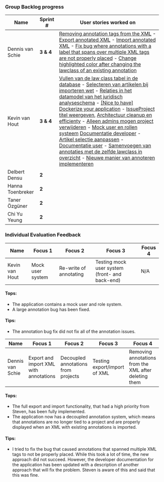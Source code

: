 ### Group Backlog progress

|Name          | Sprint #  |User stories worked on  |
|--------------|-----------|------------------------|
| Dennis van Schie   | **3 & 4** | [Removing annotation tags from the XML](https://gitlab.fdmci.hva.nl/se-specialization-2023-1/projects-ik/galactische-zakenpartners/legal-annotation-tool/-/issues/76) - [Export annotated XML](https://gitlab.fdmci.hva.nl/se-specialization-2023-1/projects-ik/galactische-zakenpartners/legal-annotation-tool/-/issues/15) - [Import annotated XML](https://gitlab.fdmci.hva.nl/se-specialization-2023-1/projects-ik/galactische-zakenpartners/legal-annotation-tool/-/issues/84) - [Fix bug where annotations with a label that spans over multiple XML tags are not properly placed](https://gitlab.fdmci.hva.nl/se-specialization-2023-1/projects-ik/galactische-zakenpartners/legal-annotation-tool/-/issues/81) - [Change highlighted color after changing the lawclass of an existing annotation](https://gitlab.fdmci.hva.nl/se-specialization-2023-1/projects-ik/galactische-zakenpartners/legal-annotation-tool/-/issues/114) |
| Kevin van Hout     | **3 & 4** | [Vullen van de law class tabel in de database](https://gitlab.fdmci.hva.nl/se-specialization-2023-1/projects-ik/galactische-zakenpartners/legal-annotation-tool/-/issues/18) - [Selecteren van artikelen bij importeren wet](https://gitlab.fdmci.hva.nl/se-specialization-2023-1/projects-ik/galactische-zakenpartners/legal-annotation-tool/-/issues/54) - [Relaties in het datamodel van het juridisch analyseschema](https://gitlab.fdmci.hva.nl/se-specialization-2023-1/projects-ik/galactische-zakenpartners/legal-annotation-tool/-/issues/59) - [[Nice to have] Dockerize your application](https://gitlab.fdmci.hva.nl/se-specialization-2023-1/projects-ik/galactische-zakenpartners/legal-annotation-tool/-/issues/64) - [IssueProject titel weergeven](https://gitlab.fdmci.hva.nl/se-specialization-2023-1/projects-ik/galactische-zakenpartners/legal-annotation-tool/-/issues/72), [Architectuur cleanup en efficienty](https://gitlab.fdmci.hva.nl/se-specialization-2023-1/projects-ik/galactische-zakenpartners/legal-annotation-tool/-/issues/74) - [Alleen admins mogen project verwijderen](https://gitlab.fdmci.hva.nl/se-specialization-2023-1/projects-ik/galactische-zakenpartners/legal-annotation-tool/-/issues/83) - [Mock user en rollen systeem](https://gitlab.fdmci.hva.nl/se-specialization-2023-1/projects-ik/galactische-zakenpartners/legal-annotation-tool/-/issues/87) [Documentatie developer](https://gitlab.fdmci.hva.nl/se-specialization-2023-1/projects-ik/galactische-zakenpartners/legal-annotation-tool/-/issues/90) - [Artikel selectie aanpassen](https://gitlab.fdmci.hva.nl/se-specialization-2023-1/projects-ik/galactische-zakenpartners/legal-annotation-tool/-/issues/97) - [Documentatie user](https://gitlab.fdmci.hva.nl/se-specialization-2023-1/projects-ik/galactische-zakenpartners/legal-annotation-tool/-/issues/98) - [Samenvoegen van annotaties met de zelfde lawclass in overzicht](https://gitlab.fdmci.hva.nl/se-specialization-2023-1/projects-ik/galactische-zakenpartners/legal-annotation-tool/-/issues/111) - [Nieuwe manier van annoteren implementeren](https://gitlab.fdmci.hva.nl/se-specialization-2023-1/projects-ik/galactische-zakenpartners/legal-annotation-tool/-/issues/115) |
| Delbert Densu      | **2** | |
| Hanna Toenbreker   | **2** | |
| Taner Özgüner      | **2** | |
| Chi Yu Yeung       | **2** | |


### Individual Evaluation Feedback

|  Name       | Focus 1     | Focus 2  | Focus 3 | Focus 4 |
|---------|-------------|----------|---------|---------|
| Kevin van Hout | Mock user system  | Re-write of annotating | Testing mock user system (front- and back-end)  | N/A      |      

#### Tops:
 - The application contains a mock user and role system.
 - A large annotation bug has been fixed.

#### Tips:

 - The annotation bug fix did not fix all of the annotation issues.

|  Name       | Focus 1     | Focus 2  | Focus 3 | Focus 4 |
|---------|-------------|----------|---------|---------|
| Dennis van Schie | Export and import XML with annotations | Decoupled annotations from projects | Testing export/import of XML | Removing annotations from the XML after deleting them |      

#### Tops:
- The full export and import functionality, that had a high priority from Steven, has been fully implemented.
- The application now has a decoupled annotation system, which means that annotations are no longer tied to a project and are properly displayed when an XML with existing annotations is imported.

#### Tips:
- I tried to fix the bug that caused annotations that spanned multiple XML tags to not be properly placed. While this took a lot of time, the new approach did not succeed. However, the developer documentation for the application has been updated with a description of another approach that will fix the problem. Steven is aware of this and said that this was fine.
